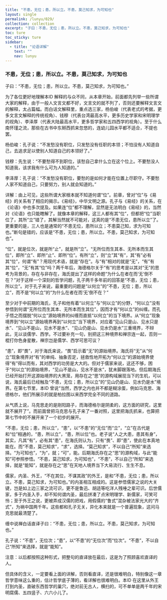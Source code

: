 ```yaml
---
title: "不患，无位；患，所以立。不患，莫己知求，为可知也"
layout: single
permalink: /lunyu/029/
collection: collection
excerpt: "子曰：不患，无位；患，所以立。不患，莫己知求，为可知也"
toc: ture
toc_sticky: ture
sidebar:
  - title: "论语详解"
    text: ""
    nav: lunyu
---
```


### 不患，无位；患，所以立。不患，莫己知求，为可知也

子曰：“不患，无位；患，所以立。不患，莫己知求，为可知也。”

为了各位更好地理解本ID 解释的与众不同，从本章开始，前面都先列举一些所谓大家的解释，由于一般人文言文都不好，文言文的就不列了，否则还要解释文言文的解释，太占篇幅。而白话文解释里，重点选三家，杨伯峻（代表老式的考据，更多文言文解释的传统视角）、钱穆（代表台湾最高水平，更多历史学家和宋明理学的视角）、李泽厚（代表大陆最高水平，更多哲学家和五四西学的视角）。至于什么南怀瑾之流，那些在古书中东掰西抓来忽悠的，连幼儿园水平都不适合，不提也罢。

杨伯峻：孔子说：“不发愁没有职位，只发愁没有任职的本领；不怕没有人知道自己，去追求足以使别人知道自己的本领好了。”

钱穆：先生说：“不要愁得不到职位，该愁自己拿什么立在这个位上。不要愁没人知道我，该求我有什么可为人知道的。”

李泽厚：孔子说：“不发愁没有职位，要愁的是如何才能在位置上尽职守。不要愁人家不知道自己，只要努力，别人就会知道的。”

详解：由上可见，这些所谓大家根本就不知道何谓“位”。前章，曾对“位”与《易经》的关系有了相应的揭示。《易经》，中华文明之源。孔子与《易经》的关系，在《论语》中也多次提及。如果连“位”都不理解，显然是无法明白《易经》的，当然对《论语》也只能瞎解了。就像本章的解释，这三人都有其“位”，但都把“位”当职位了，其所“立”错了，其解当然就不可能对，这真的是“不患无位，患所以立”了。更重要的是，三人也是通常的“不患无位，患所以立；不患莫己知，求为可知也。”断句是错的，应该是“不患，无位；患，所以立。不患，莫己知求，为可知也”。

“位”，就是位次，就是所“止”，就是所“立”。“无所位而生其本、无所本而生其位”，即所“立”、即所“止”、即所“位”。有所“立”，则“立”其“有”，其“有”必有其“位”，何谓“有”？用现代术语，就是“存在”。与“有”相对的就是“无”，“有”有其“位”，“无”有其“位”吗？两千年后，海德格尔关于“有”的思考是以其对“无”的思考为背景的，存在与非存在，海氏提出了这样的命题“为什么在者在而‘无’倒不在？”对于这样一个深刻的哲学问题，孔子两千多年前的回答是“不患，无位；患，所以立”。对于孔子来说，最重要的问题是“以何立”的“不患，无位；患，所以立”，而不是“何以立”的“为什么在者在而‘无’倒不在？”

至少对于中前期的海氏，孔子和他有着“以何立”与“何以立”的分野，“何以立”没有参悟到何谓“无所位而生其本、无所本而生其位”，因而才有“何以立”的纠缠。而孔子悟之而摆脱“何以立”源始境界的纠缠而直抵“以何立”的当下境界。从“何立”现象境界到“何以立”源始境界再到“以何立”当下境界，对应着“见山只是山、见水只是水”、“见山不是山，见水不是水”、“见山仍是山、见水仍是水”三重境界，不辩此，无以谈儒学、西学。不过要补充一句，别把这三种境界和禅宗连一起，否则一棍打你色身星散，禅宗岂是儒学、西学可思可议？

“患”，即“畏”，对于海氏来说，“畏”启示着“无”的源始境界。海氏将“无”从“何立”现象境界对“有”的单纯、抽象否定，拯救性地开拓为“何以立”的源始境界使得“有”得以而有，其对西学的功劳是大大的。但对于儒家来说，这还不够，困于“何以立”的源始境界，“见山不是山，见水不是水”，犹未脚跟落地。但后期海氏已经开始打开这源始境界的大黑笼，用存在之“思”的源构域展现当下的生机，可以说，海氏最后已经触及“不患，无位；患，所以立”的“见山仍是山、见水仍是水”境界。在第七节里，本ID 曾说“当然，西学之内也并不都是糊涂蛋，例如马克思、海德格尔，他们所展示的就是柏拉图以来西学完全不同的道路。

从气质上说，马克思走的是刚阳路子，而海德格尔是阴柔的，这方面的研究，这里就不展开了”。而前面曾把马克思与孔子来了一番对照，这里把海氏抓来，也算把第七节中的不展开来了一个初步的展开。

“不患，无位；患，所以立”，“患”，以“不患”的“无位”而“立”，“立”在古代是和“位”相通的，“患，所以立”，“患，所以位”也。老子说“人之大患，患其有身”，其实，凡其“有”，必有其“患”，在海氏则认为，只有“畏”、即“患”，使此在本真地能在。而“不患，莫己知求”，“求”，选择。“莫己知求”，不以自己“所知”来选择。“为可知也”，“为”，就；“可”，能。后期海氏存在之“思”的源构域，与此“能知”可参照参悟。“不患，莫己知求，为可知也”，“不患”，不以自己“所知”来选择，就是“能知”，就是存在之“思”在天地人境界当下大易流行、生生不息。

儒家，内圣、外王，“不在其位，不谋其政”的外王，是和“不患，无位；患，所以立。不患，莫己知求，为可知也。”的内圣相互相成的。这是参悟儒家之说的大关键，岂是如上边三家之流可识，更不是鲁迅、胡适等吃洋人残唾之辈可识。后世儒家，多于内圣入手，却不知何谓内圣，最后拼凑了点宋明理学、新儒家，可笑可怜；至于外王之说，更被弄成汉儒的把戏，用假儒的“鲁式”混杂被法家光大的“齐式”，为祸中国两千年。这些都和孔子无关，异化本来就是一个普遍现象，这问马克思就最清楚了。

缠中说禅白话直译子曰：“不患，无位；患，所以立。不患，莫己知求，为可知也。”

孔子说：“不患”，无位次；“患”，以“不患”的“无位次”而“位次”。“不患”，不以自己“所知”来选择，就是“能知”。

注意：以后都按照这种形式，把整句的直译放在最后，这是为了照顾喜欢直译的人。

但具体的含义，一定要看上面的详解，否则看直译，还是很难明白，特别像这一章哲学意味这么重的，估计哲学底子薄的，看详解也很难明白。本ID 在这里从外王打到内圣，直破东西哲学的巢穴，绝对前无古人，横扫的，可不单单是两千年的宋明腐儒、五四竖子、六六小儿了。